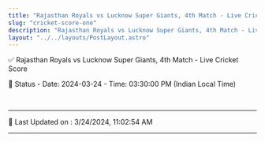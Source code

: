 ```yaml
---
title: "Rajasthan Royals vs Lucknow Super Giants, 4th Match - Live Cricket Score"
slug: "cricket-score-one"
description: "Rajasthan Royals vs Lucknow Super Giants, 4th Match - Live Cricket Score - Date: 2024-03-24 - Time: 03:30:00 PM (Indian Local Time)."
layout: "../../layouts/PostLayout.astro"
--- 
```


✅ Rajasthan Royals vs Lucknow Super Giants, 4th Match - Live Cricket Score

📑 Status - Date: 2024-03-24 - Time: 03:30:00 PM (Indian Local Time)

<br />

***

📝 Last Updated on : 3/24/2024, 11:02:54 AM

***

